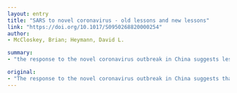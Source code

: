 ```yaml
---
layout: entry
title: "SARS to novel coronavirus - old lessons and new lessons"
link: "https://doi.org/10.1017/S0950268820000254"
author:
- McCloskey, Brian; Heymann, David L.

summary:
- "the response to the novel coronavirus outbreak in China suggests lessons from the 2003 SARS epidemic have been implemented and the response improved as a consequence. The national and international response demonstrates the complex link between public health, science and politics when an outbreak threatens to impact on global economies and reputations. We need to understand their effectiveness to balance costs and benefits for similar events in the future. Despite some questions, not all lessons have been successful."

original:
- "The response to the novel coronavirus outbreak in China suggests that many of the lessons from the 2003 SARS epidemic have been implemented and the response improved as a consequence. Nevertheless some questions remain and not all lessons have been successful. The national and international response demonstrates the complex link between public health, science and politics when an outbreak threatens to impact on global economies and reputations. The unprecedented measures implemented in China are a bold attempt to control the outbreak - we need to understand their effectiveness to balance costs and benefits for similar events in the future."
---
```


